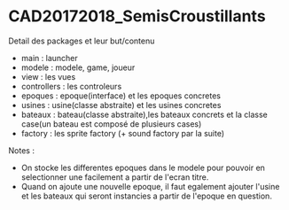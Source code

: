 # CAD20172018_SemisCroustillants

Detail des packages et leur but/contenu
- main : launcher
- modele : modele, game, joueur
- view : les vues
- controllers : les controleurs
- epoques : epoque(interface) et les epoques concretes
- usines : usine(classe abstraite) et les usines concretes
- bateaux : bateau(classe abstraite),les bateaux concrets et la classe case(un bateau est composé de plusieurs cases)
- factory : les sprite factory (+ sound factory par la suite)

Notes :
- On stocke les differentes epoques dans le modele pour pouvoir en selectionner une facilement a partir de l'ecran titre.
- Quand on ajoute une nouvelle epoque, il faut egalement ajouter l'usine et les bateaux qui seront instancies a partir de l'epoque en question.
